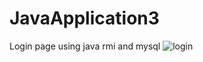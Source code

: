 # JavaApplication3
Login page using java rmi and mysql
![login](https://user-images.githubusercontent.com/48628534/124719055-695ae480-df0f-11eb-978b-c12c77125e99.png)
